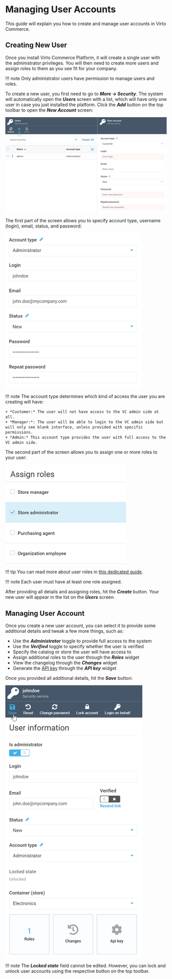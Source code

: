 ﻿# Managing User Accounts

This guide will explain you how to create and manage user accounts in Virto Commerce.

## Creating New User
Once you install Virto Commerce Platform, it will create a single user with the administrator privileges. You will then need to create more users and assign roles to them as you see fit for your company.

!!! note
	Only administrator users have permission to manage users and roles.

To create a new user, you first need to go to ***More -> Security***. The system will automatically open the ***Users*** screen with a list, which will have only one user in case you just installed the platform. Click the ***Add*** button on the top toolbar to open the ***New Account*** screen:

![New Account screen](media/new-account-screen.png) 

The first part of the screen allows you to specify account type, username (login), email, status, and password:

![Creating new user account, part 1](media/creating-new-account-part-1.png)

!!! note
	The account type determines which kind of access the user you are creating will have:
	
	+ *Customer:* The user will not have access to the VC admin side at all.
	+ *Manager:*: The user will be able to login to the VC admin side but will only see blank interface, unless provided with specific permissions.
	+ *Admin:* This account type provides the user with full access to the VC admin side.

The second part of the screen allows you to assign one or more roles to your user:

![Creating new user account, part 2](media/creating-new-account-part-2.png)

!!! tip
	You can read more about user roles in [this dedicated guide](roles-and-permissions.md).

!!! note
	Each user must have at least one role assigned.

After providing all details and assigning roles, hit the ***Create*** button. Your new user will appear in the list on the ***Users*** screen.

## Managing User Account
Once you create a new user account, you can select it to provide some additional details and tweak a few more things, such as:

+ Use the ***Administrator*** toggle to provide full access to the system
+ Use the ***Verified*** toggle to specify whether the user is verified
+ Specify the catalog or store the user will have access to
+ Assign additional roles to the user through the ***Roles*** widget
+ View the changelog through the ***Changes*** widget
+ Generate the [API key](api-key.md) through the ***API key*** widget

Once you provided all additional details, hit the ***Save*** button:

![Managing user details](media/managing-user-details.png)

!!! note
	The ***Locked state*** field cannot be edited. However, you can lock and unlock user accounts using the respective button on the top toolbar. 
